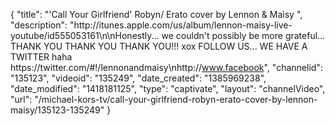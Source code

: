 {
    "title": "'Call Your Girlfriend' Robyn\/ Erato cover by Lennon & Maisy ",
    "description": "http:\/\/itunes.apple.com\/us\/album\/lennon-maisy-live-youtube\/id555053161\n\nHonestly... we couldn't possibly be more grateful... THANK YOU THANK YOU THANK YOU!!! xox FOLLOW US... WE HAVE A TWITTER haha https:\/\/twitter.com\/#!\/lennonandmaisy\nhttp:\/\/www.facebook",
    "channelid": "135123",
    "videoid": "135249",
    "date_created": "1385969238",
    "date_modified": "1418181125",
    "type": "captivate",
    "layout": "channelVideo",
    "url": "\/michael-kors-tv\/call-your-girlfriend-robyn-erato-cover-by-lennon-maisy\/135123-135249"
}